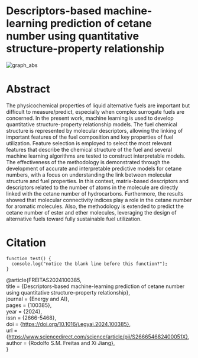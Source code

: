 # Descriptors-based machine-learning prediction of cetane number using quantitative structure-property relationship

![graph_abs](https://github.com/RodolfosmFreitas/AI-SyntheticFuel/assets/142793854/bfd2c434-7a6d-40f4-8963-0c291ff77eba)


# Abstract
The physicochemical properties of liquid alternative fuels are important but
difficult to measure/predict, especially when complex surrogate fuels are concerned.
In the present work, machine learning is used to develop quantitative
structure-property relationship models. The fuel chemical structure is represented
by molecular descriptors, allowing the linking of important features of
the fuel composition and key properties of fuel utilization. Feature selection
is employed to select the most relevant features that describe the chemical
structure of the fuel and several machine learning algorithms are tested
to construct interpretable models. The effectiveness of the methodology is
demonstrated through the development of accurate and interpretable predictive
models for cetane numbers, with a focus on understanding the link
between molecular structure and fuel properties. In this context, matrix-based
descriptors and descriptors related to the number of atoms in the
molecule are directly linked with the cetane number of hydrocarbons. Furthermore,
the results showed that molecular connectivity indices play a role
in the cetane number for aromatic molecules. Also, the methodology is extended
to predict the cetane number of ester and ether molecules, leveraging
the design of alternative fuels toward fully sustainable fuel utilization.

# Citation
```
function test() {
  console.log("notice the blank line before this function?");
}
```
@article{FREITAS2024100385, <br />
title = {Descriptors-based machine-learning prediction of cetane number using quantitative structure–property relationship}, <br />
journal = {Energy and AI}, <br />
pages = {100385}, <br />
year = {2024}, <br />
issn = {2666-5468}, <br />
doi = {https://doi.org/10.1016/j.egyai.2024.100385}, <br />
url = {https://www.sciencedirect.com/science/article/pii/S266654682400051X}, <br />
author = {Rodolfo S.M. Freitas and Xi Jiang}, <br />
}
